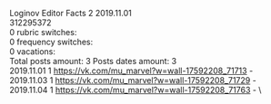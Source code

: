 Loginov	Editor Facts 2 2019.11.01\
312295372\
0 rubric switches:\
0 frequency switches:\
0 vacations:\
Total posts amount: 3	Posts dates amount: 3\
2019.11.01 1 https://vk.com/mu_marvel?w=wall-17592208_71713 - \
2019.11.03 1 https://vk.com/mu_marvel?w=wall-17592208_71729 - \
2019.11.04 1 https://vk.com/mu_marvel?w=wall-17592208_71763 - \
